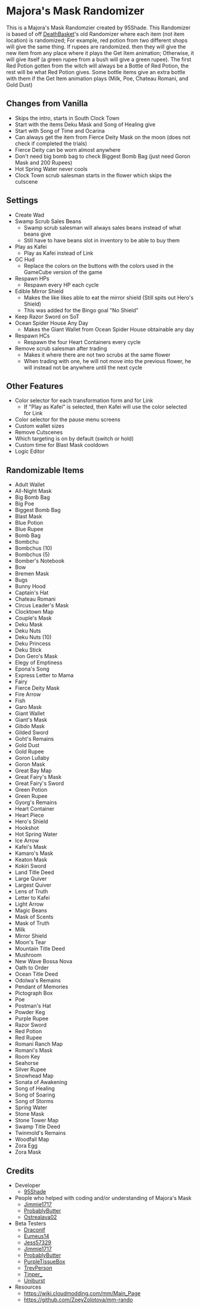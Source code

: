 # Majora's Mask Randomizer
This is a Majora's Mask Randomzier created by 95Shade.
This Randomizer is based of off [DeathBasket](https://www.twitch.tv/deathbasket)'s old Randomizer where each item (not item location) is randomized; For example, red potion from two different shops will give the same thing.
If rupees are randomized. then they will give the new item from any place where it plays the Get Item animation; Otherwise, it will give itself (a green rupee from a bush will give a green rupee).
The first Red Potion gotten from the witch will always be a Bottle of Red Potion, the rest will be what Red Potion gives.
Some bottle items give an  extra bottle with them if the Get Item animation plays (Milk, Poe, Chateau Romani, and Gold Dust)
## Changes from Vanilla
- Skips the intro, starts in South Clock Town
- Start with the items Deku Mask and Song of Healing give
- Start with Song of Time and Ocarina
- Can always get the item from Fierce Deity Mask on the moon (does not check if completed the trials)
- Fierce Deity can be worn almost anywhere
- Don't need big bomb bag to check Biggest Bomb Bag (just need Goron Mask and 200 Rupees)
- Hot Spring Water never cools
- Clock Town scrub salesman starts in the flower which skips the cutscene
## Settings
- Create Wad
- Swamp Scrub Sales Beans
	- Swamp scrub salesman will always sales beans instead of what beans give
	- Still have to have beans slot in inventory to be able to buy them
- Play as Kafei
	- Play as Kafei instead of Link
- GC Hud
	- Replace the colors on the buttons with the colors used in the GameCube version of the game
- Respawn HPs
	- Respawn every HP each cycle
- Edible Mirror Shield
	- Makes the like likes able to eat the mirror shield (Still spits out Hero's Shield)
	- This was added for the Bingo goal "No Shield"
- Keep Razor Sword on SoT
- Ocean Spider House Any Day
	- Makes the Giant Wallet from Ocean Spider House obtainable any day
- Respawn HCs
	- Respawn the four Heart Containers every cycle
- Remove scrub salesman after trading
	- Makes it where there are not two scrubs at the same flower
	- When trading with one, he will not move into the previous flower, he will instead not be anywhere until the next cycle
## Other Features
- Color selector for each transformation form and for Link
	- If "Play as Kafei" is selected, then Kafei will use the color selected for Link
- Color selector for the pause menu screens
- Custom wallet sizes
- Remove Cutscenes
- Which targeting is on by default (switch or hold)
- Custom time for Blast Mask cooldown
- Logic Editor
## Randomizable Items
- Adult Wallet
- All-Night Mask
- Big Bomb Bag
- Big Poe
- Biggest Bomb Bag
- Blast Mask
- Blue Potion
- Blue Rupee
- Bomb Bag
- Bombchu
- Bombchus (10)
- Bombchus (5)
- Bomber's Notebook
- Bow
- Bremen Mask
- Bugs
- Bunny Hood
- Captain's Hat
- Chateau Romani
- Circus Leader's Mask
- Clocktown Map
- Couple's Mask
- Deku Mask
- Deku Nuts
- Deku Nuts (10)
- Deku Princess
- Deku Stick
- Don Gero's Mask
- Elegy of Emptiness
- Epona's Song
- Express Letter to Mama
- Fairy
- Fierce Deity Mask
- Fire Arrow
- Fish
- Garo Mask
- Giant Wallet
- Giant's Mask
- Gibdo Mask
- Gilded Sword
- Goht's Remains
- Gold Dust
- Gold Rupee
- Goron Lullaby
- Goron Mask
- Great Bay Map
- Great Fairy's Mask
- Great Fairy's Sword
- Green Potion
- Green Rupee
- Gyorg's Remains
- Heart Container
- Heart Piece
- Hero's Shield
- Hookshot
- Hot Spring Water
- Ice Arrow
- Kafei's Mask
- Kamaro's Mask
- Keaton Mask
- Kokiri Sword
- Land Title Deed
- Large Quiver
- Largest Quiver
- Lens of Truth
- Letter to Kafei
- Light Arrow
- Magic Beans
- Mask of Scents
- Mask of Truth
- Milk
- Mirror Shield
- Moon's Tear
- Mountain Title Deed
- Mushroom
- New Wave Bossa Nova
- Oath to Order
- Ocean Title Deed
- Odolwa's Remains
- Pendant of Memories
- Pictograph Box
- Poe
- Postman's Hat
- Powder Keg
- Purple Rupee
- Razor Sword
- Red Potion
- Red Rupee
- Romani Ranch Map
- Romani's Mask
- Room Key
- Seahorse
- Silver Rupee
- Snowhead Map
- Sonata of Awakening
- Song of Healing
- Song of Soaring
- Song of Storms
- Spring Water
- Stone Mask
- Stone Tower Map
- Swamp Title Deed
- Twinmold's Remains
- Woodfall Map
- Zora Egg
- Zora Mask
## Credits
- Developer
	- [95Shade](https://www.twitch.tv/95shade)
- People who helped with coding and/or understanding of Majora's Mask
	- [Jimmie1717](https://www.twitch.tv/jimmie1717)
	- [ProbablyButter](https://www.twitch.tv/probablybutter)
	- [Ostrealava02](https://www.twitch.tv/ostrealava02)
- Beta Testers
	- [Draconif](https://www.twitch.tv/draconif)
	- [Eumeus14](https://www.twitch.tv/eumeus14)
	- [Jess57329](https://www.twitch.tv/jess57329)
	- [Jimmie1717](https://www.twitch.tv/jimmie1717)
	- [ProbablyButter](https://www.twitch.tv/probablybutter)
	- [PurpleTissueBox](https://www.twitch.tv/purpletissuebox)
	- [TrevPerson](https://www.twitch.tv/trevperson)
	- [Tinper_](https://www.twitch.tv/tinper_)
	- [Uniburst](https://www.twitch.tv/uniburst)
- Resources
	- https://wiki.cloudmodding.com/mm/Main_Page
	- https://github.com/ZoeyZolotova/mm-rando